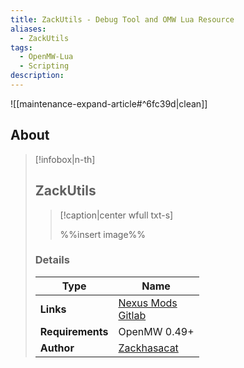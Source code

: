 ```yaml
---
title: ZackUtils - Debug Tool and OMW Lua Resource
aliases:
  - ZackUtils
tags:
  - OpenMW-Lua
  - Scripting
description:
---
```


![[maintenance-expand-article#^6fc39d|clean]]

## About

> [!infobox|n-th]
> 
> ## ZackUtils
> 
> > [!caption|center wfull txt-s]
> > 
> > %%insert image%%
> > 
> 
> ### Details
> 
> | Type | Name |
> | --- | --- |
> | **Links** | [Nexus Mods](https://www.nexusmods.com/morrowind/mods/52975)<br>[Gitlab](https://gitlab.com/zackhasacat/zackutils/) |
> | **Requirements** | OpenMW 0.49+ |
> | **Author** | [Zackhasacat](https://www.nexusmods.com/morrowind/users/790766) |